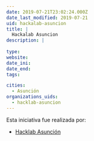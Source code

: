 ```yaml
---
date: 2019-07-21T23:02:24.000Z
date_last_modified: 2019-07-21
uid: hackalab-asuncion
title: |
  Hackalab Asuncion
description: |
  
type: 
website: 
date_ini: 
date_end: 
tags:

cities: 
  - Asunción
organizations_uids:
  - hacklab-asuncion
---
```


Esta iniciativa fue realizada por:

- [Hacklab Asunción](/organizaciones/hacklab-asuncion)
